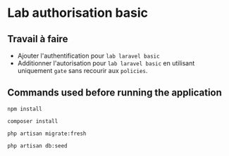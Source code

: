# Lab authorisation basic

## Travail à faire

* Ajouter l'authentification pour `lab laravel basic`
* Additionner l'autorisation pour `lab laravel basic` en utilisant uniquement `gate` sans recourir aux `policies`.


## Commands used before running the application

```shell
npm install
```

```shell
composer install
```

```shell
php artisan migrate:fresh
```

```shell
php artisan db:seed
```
